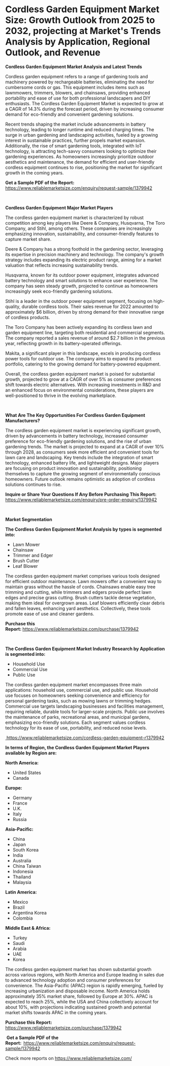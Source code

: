<p><h1>Cordless Garden Equipment Market Size: Growth Outlook from 2025 to 2032, projecting at Market's Trends Analysis by Application, Regional Outlook, and Revenue</h1></p><p><strong>Cordless Garden Equipment Market Analysis and Latest Trends</strong></p>
<p><p>Cordless garden equipment refers to a range of gardening tools and machinery powered by rechargeable batteries, eliminating the need for cumbersome cords or gas. This equipment includes items such as lawnmowers, trimmers, blowers, and chainsaws, providing enhanced portability and ease of use for both professional landscapers and DIY enthusiasts. The Cordless Garden Equipment Market is expected to grow at a CAGR of 14.3% during the forecast period, driven by increasing consumer demand for eco-friendly and convenient gardening solutions.</p><p>Recent trends shaping the market include advancements in battery technology, leading to longer runtime and reduced charging times. The surge in urban gardening and landscaping activities, fueled by a growing interest in sustainable practices, further propels market expansion. Additionally, the rise of smart gardening tools, integrated with IoT technology, is attracting tech-savvy consumers looking to optimize their gardening experiences. As homeowners increasingly prioritize outdoor aesthetics and maintenance, the demand for efficient and user-friendly cordless equipment continues to rise, positioning the market for significant growth in the coming years.</p></p>
<p><strong>Get a Sample PDF of the Report:&nbsp;</strong> <a href="https://www.reliablemarketsize.com/enquiry/request-sample/1379942?utm_campaign=1884&utm_medium=2&utm_source=Github&utm_content=ia&utm_term=23022025&utm_id=cordless-garden-equipment">https://www.reliablemarketsize.com/enquiry/request-sample/1379942</a></p>
<p>&nbsp;</p>
<p><strong>Cordless Garden Equipment Major Market Players</strong></p>
<p><p>The cordless garden equipment market is characterized by robust competition among key players like Deere & Company, Husqvarna, The Toro Company, and Stihl, among others. These companies are increasingly emphasizing innovation, sustainability, and consumer-friendly features to capture market share.</p><p>Deere & Company has a strong foothold in the gardening sector, leveraging its expertise in precision machinery and technology. The company's growth strategy includes expanding its electric product range, aiming for a market valuation that reflects increasing sustainability trends.</p><p>Husqvarna, known for its outdoor power equipment, integrates advanced battery technology and smart solutions to enhance user experience. The company has seen steady growth, projected to continue as homeowners increasingly seek eco-friendly gardening solutions.</p><p>Stihl is a leader in the outdoor power equipment segment, focusing on high-quality, durable cordless tools. Their sales revenue for 2022 amounted to approximately $6 billion, driven by strong demand for their innovative range of cordless products.</p><p>The Toro Company has been actively expanding its cordless lawn and garden equipment line, targeting both residential and commercial segments. The company reported a sales revenue of around $2.7 billion in the previous year, reflecting growth in its battery-operated offerings.</p><p>Makita, a significant player in this landscape, excels in producing cordless power tools for outdoor use. The company aims to expand its product portfolio, catering to the growing demand for battery-powered equipment.</p><p>Overall, the cordless garden equipment market is poised for substantial growth, projected to grow at a CAGR of over 5% as consumer preferences shift towards electric alternatives. With increasing investments in R&D and an enhanced focus on environmental considerations, these players are well-positioned to thrive in the evolving marketplace.</p></p>
<p>&nbsp;</p>
<p><strong>What Are The Key Opportunities For Cordless Garden Equipment Manufacturers?</strong></p>
<p><p>The cordless garden equipment market is experiencing significant growth, driven by advancements in battery technology, increased consumer preference for eco-friendly gardening solutions, and the rise of urban gardening trends. The market is projected to expand at a CAGR of over 10% through 2028, as consumers seek more efficient and convenient tools for lawn care and landscaping. Key trends include the integration of smart technology, enhanced battery life, and lightweight designs. Major players are focusing on product innovation and sustainability, positioning themselves to capture the growing segment of environmentally conscious homeowners. Future outlook remains optimistic as adoption of cordless solutions continues to rise.</p></p>
<p><strong>Inquire or Share Your Questions If Any Before Purchasing This Report:</strong> <a href="https://www.reliablemarketsize.com/enquiry/pre-order-enquiry/1379942?utm_campaign=1884&utm_medium=2&utm_source=Github&utm_content=ia&utm_term=23022025&utm_id=cordless-garden-equipment">https://www.reliablemarketsize.com/enquiry/pre-order-enquiry/1379942</a></p>
<p>&nbsp;</p>
<p><strong>Market Segmentation</strong></p>
<p><strong>The Cordless Garden Equipment Market Analysis by types is segmented into:</strong></p>
<p><ul><li>Lawn Mower</li><li>Chainsaw</li><li>Trimmer and Edger</li><li>Brush Cutter</li><li>Leaf Blower</li></ul></p>
<p><p>The cordless garden equipment market comprises various tools designed for efficient outdoor maintenance. Lawn mowers offer a convenient way to maintain grass without the hassle of cords. Chainsaws enable easy tree trimming and cutting, while trimmers and edgers provide perfect lawn edges and precise grass cutting. Brush cutters tackle dense vegetation, making them ideal for overgrown areas. Leaf blowers efficiently clear debris and fallen leaves, enhancing yard aesthetics. Collectively, these tools promote ease of use and cleaner gardens.</p></p>
<p><strong>Purchase this Report:&nbsp;</strong><a href="https://www.reliablemarketsize.com/purchase/1379942?utm_campaign=1884&utm_medium=2&utm_source=Github&utm_content=ia&utm_term=23022025&utm_id=cordless-garden-equipment">https://www.reliablemarketsize.com/purchase/1379942</a></p>
<p>&nbsp;</p>
<p><strong>The Cordless Garden Equipment Market Industry Research by Application is segmented into:</strong></p>
<p><ul><li>Household Use</li><li>Commercial Use</li><li>Public Use</li></ul></p>
<p><p>The cordless garden equipment market encompasses three main applications: household use, commercial use, and public use. Household use focuses on homeowners seeking convenience and efficiency for personal gardening tasks, such as mowing lawns or trimming hedges. Commercial use targets landscaping businesses and facilities management, requiring reliable, durable tools for larger-scale projects. Public use involves the maintenance of parks, recreational areas, and municipal gardens, emphasizing eco-friendly solutions. Each segment values cordless technology for its ease of use, portability, and reduced noise levels.</p></p>
<p><a href="https://www.reliablemarketsize.com/cordless-garden-equipment-r1379942?utm_campaign=1884&utm_medium=2&utm_source=Github&utm_content=ia&utm_term=23022025&utm_id=cordless-garden-equipment">&nbsp;https://www.reliablemarketsize.com/cordless-garden-equipment-r1379942</a></p>
<p><strong>In terms of Region, the Cordless Garden Equipment Market Players available by Region are:</strong></p>
<p>
    <p> <strong> North America: </strong>
        <ul>
            <li>United States</li>
            <li>Canada</li>
        </ul>
        </p> 
    <p> <strong> Europe: </strong>
        <ul>
            <li>Germany</li>
            <li>France</li>
            <li>U.K.</li>
            <li>Italy</li>
            <li>Russia</li>
        </ul>
        </p> 
    <p> <strong> Asia-Pacific: </strong>
        <ul>
            <li>China</li>
            <li>Japan</li>
            <li>South Korea</li>
            <li>India</li>
            <li>Australia</li>
            <li>China Taiwan</li>
            <li>Indonesia</li>
            <li>Thailand</li>
            <li>Malaysia</li>
        </ul>
        </p> 
    <p> <strong> Latin America: </strong>
        <ul>
            <li>Mexico</li>
            <li>Brazil</li>
            <li>Argentina Korea</li>
            <li>Colombia</li>
        </ul>
        </p> 
    <p> <strong> Middle East & Africa: </strong>
        <ul>
            <li>Turkey</li>
            <li>Saudi</li>
            <li>Arabia</li>
            <li>UAE</li>
            <li>Korea</li>
        </ul>
    </p>
    </p>
<p><p>The cordless garden equipment market has shown substantial growth across various regions, with North America and Europe leading in sales due to advanced technology adoption and consumer preferences for convenience. The Asia-Pacific (APAC) region is rapidly emerging, fueled by increasing urbanization and disposable income. North America holds approximately 35% market share, followed by Europe at 30%. APAC is expected to reach 25%, while the USA and China collectively account for about 10%, with projections indicating sustained growth and potential market shifts towards APAC in the coming years.</p></p>
<p><strong>Purchase this Report: </strong><a href="https://www.reliablemarketsize.com/purchase/1379942?utm_campaign=1884&utm_medium=2&utm_source=Github&utm_content=ia&utm_term=23022025&utm_id=cordless-garden-equipment">https://www.reliablemarketsize.com/purchase/1379942</a></p>
<p>&nbsp;<strong>Get a Sample PDF of the Report:&nbsp;&nbsp;</strong><a href="https://www.reliablemarketsize.com/enquiry/request-sample/1379942?utm_campaign=1884&utm_medium=2&utm_source=Github&utm_content=ia&utm_term=23022025&utm_id=cordless-garden-equipment">https://www.reliablemarketsize.com/enquiry/request-sample/1379942</a></p>
<p><strong></strong></p>
<p>Check more reports on <a href="https://www.reliablemarketsize.com/?utm_campaign=1884&utm_medium=2&utm_source=Github&utm_content=ia&utm_term=23022025&utm_id=cordless-garden-equipment">https://www.reliablemarketsize.com/</a></p>